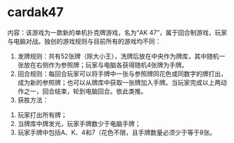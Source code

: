 # cardak47
内容：该游戏为一款新的单机扑克牌游戏，名为“AK 47”，属于回合制游戏，玩家与电脑对战。独创的游戏规则与目前所有的游戏均不同：
1.	发牌规则：共有52张牌（除大小王），洗牌后放在中央作为牌库，其中随机一张放在右侧作为参照牌；玩家与电脑各获得随机4张牌为手牌。
2.	回合规则：每回合玩家可以将手牌中一张与参照牌同花色或同数字的牌打出，成为新的参照牌；也可以从牌库中获取一张牌加入手牌。当玩家完成以上两动作之一，回合结束，轮到电脑回合。依此类推。
3.	获胜方法：
1)	玩家打出所有牌；
2)	当牌库中牌发光，玩家手牌数少于电脑手牌；
3)	玩家手牌中包括A、K、4和7（花色不限，且手牌数量必须少于等于8张。
